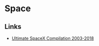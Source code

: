 # Space
## Links
- [Ultimate SpaceX Compilation 2003-2018](https://www.youtube.com/watch?v=ypzXOug3uPg&feature=youtu.be)